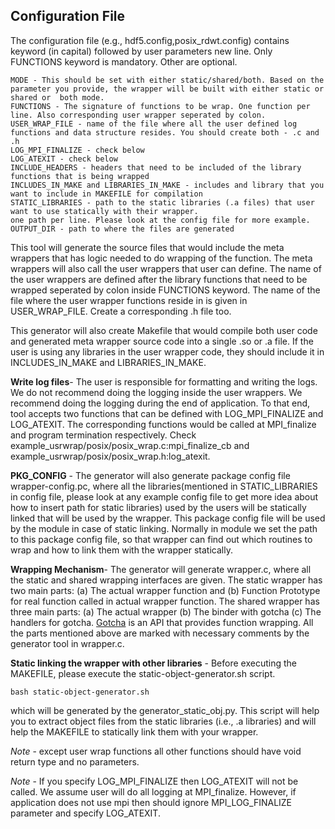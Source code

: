 ## Configuration File
The configuration file (e.g., hdf5.config,posix\_rdwt.config) contains keyword (in capital) followed by user parameters new line. Only FUNCTIONS keyword is mandatory. Other are optional.
```
MODE - This should be set with either static/shared/both. Based on the parameter you provide, the wrapper will be built with either static or shared or  both mode.
FUNCTIONS - The signature of functions to be wrap. One function per line. Also corresponding user wrapper seperated by colon. 
USER_WRAP_FILE - name of the file where all the user defined log functions and data structure resides. You should create both - .c and .h
LOG_MPI_FINALIZE - check below
LOG_ATEXIT - check below
INCLUDE_HEADERS - headers that need to be included of the library functions that is being wrapped
INCLUDES_IN_MAKE and LIBRARIES_IN_MAKE - includes and library that you want to include in MAKEFILE for compilation
STATIC_LIBRARIES - path to the static libraries (.a files) that user want to use statically with their wrapper.
one path per line. Please look at the config file for more example.
OUTPUT_DIR - path to where the files are generated
```

This tool will generate the source files that would include the meta wrappers that has logic needed to do wrapping of the function. The meta wrappers will also call the user wrappers that user can define. The name of the user wrappers are defined after the library functions that need to be wrapped seperated by colon inside FUNCTIONS keyword. The name of the file where the user wrapper functions reside in is given in USER\_WRAP\_FILE. Create a corresponding .h file too. 

This generator will also create Makefile that would compile both user code and generated meta wrapper source code into a single .so or .a file. If the user is using any libraries in the user wrapper code, they should include it in INCLUDES\_IN\_MAKE and LIBRARIES\_IN\_MAKE. 


**Write log files**-
The user is responsible for formatting and writing the logs. We do not recommend doing the logging inside the user wrappers. We recommend doing the logging during the end of application. To that end, tool accepts two functions that can be defined with LOG\_MPI\_FINALIZE and LOG\_ATEXIT. The corresponding functions would be called at MPI\_finalize and program termination respectively. Check example\_usrwrap/posix/posix\_wrap.c:mpi\_finalize\_cb and example\_usrwrap/posix/posix\_wrap.h:log\_atexit. 

**PKG_CONFIG** -
The generator will also generate package config file wrapper-config.pc, where all the libraries(mentioned in STATIC_LIBRARIES in config file, please look at any example config file to get more idea about how to insert path for static libraries) used by the users will be statically linked that will be used by the wrapper. This package config file will be used by the module in case of static linking. Normally in module we set the path to this package config file, so that wrapper can find out which routines to wrap and how to link them with the wrapper statically.

**Wrapping Mechanism**-
The generator will generate wrapper.c, where all the static and shared wrapping interfaces are given. 
The static wrapper has two main parts: (a) The actual wrapper function and (b) Function Prototype for real function called in actual wrapper function.
The shared wrapper has three main parts: (a) The actual wrapper (b) The binder with gotcha (c) The handlers for gotcha. [Gotcha](https://gotcha.readthedocs.io/en/latest/#) is an API that provides function wrapping.
All the parts  mentioned above are marked with necessary comments by the generator tool in wrapper.c. 

**Static linking the wrapper with other libraries** -
Before executing the MAKEFILE, please execute the static-object-generator.sh script.
```
bash static-object-generator.sh
```
 which will be generated by the generator_static_obj.py. This script will help you to extract object files from the static libraries (i.e., .a libraries) and will help the MAKEFILE to statically link them with your wrapper.

*Note* - except user wrap functions all other functions should have void return type and no parameters.

*Note* - If you specify LOG\_MPI\_FINALIZE then LOG\_ATEXIT will not be called. We assume user will do all logging at MPI\_finalize. However, if application does not use mpi then should ignore MPI\_LOG\_FINALIZE parameter and specify LOG\_ATEXIT.
